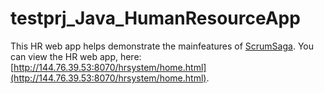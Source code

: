 # testprj_Java_HumanResourceApp

This HR web app helps demonstrate the mainfeatures of [ScrumSaga](www.scrumsaga.com).  You can view the HR web app, here: [http://144.76.39.53:8070/hrsystem/home.html](http://144.76.39.53:8070/hrsystem/home.html).
